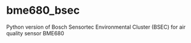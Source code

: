 # bme680_bsec
Python version of Bosch Sensortec Environmental Cluster (BSEC) for air quality sensor BME680
